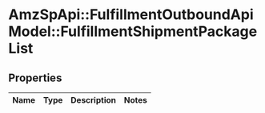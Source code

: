 # AmzSpApi::FulfillmentOutboundApiModel::FulfillmentShipmentPackageList

## Properties
Name | Type | Description | Notes
------------ | ------------- | ------------- | -------------

